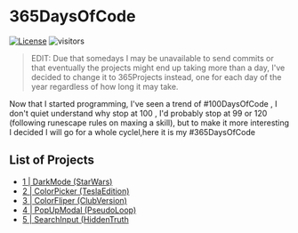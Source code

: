 # 365DaysOfCode <br>
[![License](http://img.shields.io/badge/license-MIT-green.svg?style=flat)](https://github.com/deivmaik/365DaysOfCode/blob/0-MainMenu/LICENSE)   ![visitors](https://visitor-badge.glitch.me/badge?page_id=deivmaik.365DaysOfCode) <br>

>EDIT: Due that somedays I may be unavailable to send commits or that eventually the projects might end up taking more than a day, I've decided to change it to 365Projects instead, one for each day of the year regardless of how long it may take.

Now that I started programming, I've seen a trend of  #100DaysOfCode , I don't quiet understand why stop at 100 , I'd probably stop at 99 or 120 (following runescape rules on maxing a skill), but to make it more interesting I decided I will go for a whole cyclel,here it is my #365DaysOfCode

## List of Projects

- [ 1 | DarkMode (StarWars)](https://github.com/deivmaik/365DaysOfCode/tree/1-DarkMode(StarWars))<br>
- [ 2 | ColorPicker (TeslaEdition)](https://github.com/deivmaik/365DaysOfCode/tree/2-ColorPicker(TeslaEdition))<br>
- [ 3 | ColorFliper (ClubVersion)](https://github.com/deivmaik/365DaysOfCode/tree/3-ColorFliper(ClubVersion))<br>
- [ 4 | PopUpModal (PseudoLoop)](https://github.com/deivmaik/365DaysOfCode/tree/4-PopUpModal(PseudoLoop))<br>
- [ 5 | SearchInput (HiddenTruth](https://github.com/deivmaik/365DaysOfCode/tree/5-SearchInput(HiddenTruth))<br>
